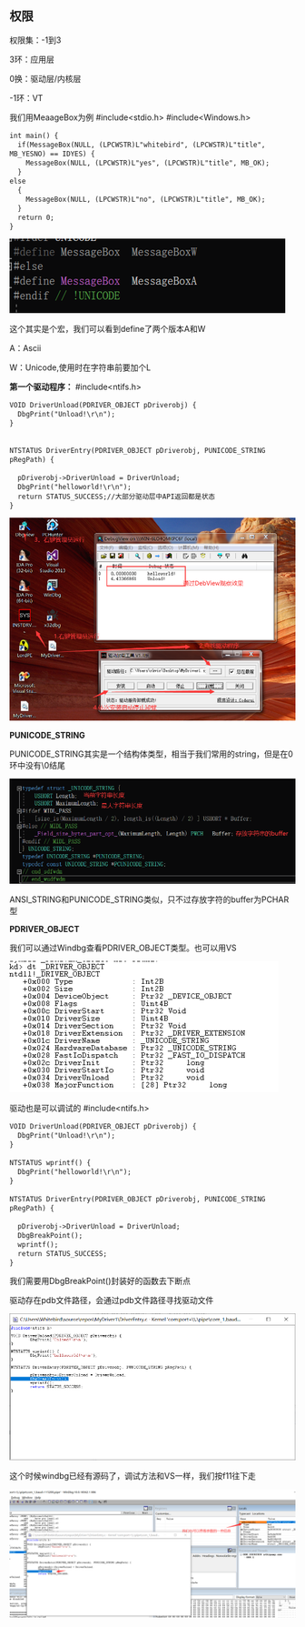 权限
---

权限集：-1到3

3环：应用层

0换：驱动层/内核层

-1环：VT

我们用MeaageBox为例
    #include<stdio.h>
    #include<Windows.h>

    int main() {
      if(MessageBox(NULL, (LPCWSTR)L"whitebird", (LPCWSTR)L"title", MB_YESNO) == IDYES) {
        MessageBox(NULL, (LPCWSTR)L"yes", (LPCWSTR)L"title", MB_OK);
      }
    else
      {
        MessageBox(NULL, (LPCWSTR)L"no", (LPCWSTR)L"title", MB_OK);
      }
      return 0;
    }

![](https://raw.githubusercontent.com/Whitebird0/tuchuang/main/QQ%E6%88%AA%E5%9B%BE20211006192131.png)

这个其实是个宏，我们可以看到define了两个版本A和W

A：Ascii 

W：Unicode,使用时在字符串前要加个L

**第一个驱动程序：**
    #include<ntifs.h>

    VOID DriverUnload(PDRIVER_OBJECT pDriverobj) {
      DbgPrint("Unload!\r\n"); 
    }


    NTSTATUS DriverEntry(PDRIVER_OBJECT pDriverobj, PUNICODE_STRING pRegPath) {

      pDriverobj->DriverUnload = DriverUnload;
      DbgPrint("helloworld!\r\n");
      return STATUS_SUCCESS;//大部分驱动层中API返回都是状态
    }
    
 ![](https://raw.githubusercontent.com/Whitebird0/tuchuang/main/QQ%E6%88%AA%E5%9B%BE20211006194743.png)
 
 **PUNICODE_STRING**
 
 PUNICODE_STRING其实是一个结构体类型，相当于我们常用的string，但是在0环中没有\0结尾
 
 ![](https://raw.githubusercontent.com/Whitebird0/tuchuang/main/QQ%E6%88%AA%E5%9B%BE20211006195230.png)

ANSI_STRING和PUNICODE_STRING类似，只不过存放字符的buffer为PCHAR型

**PDRIVER_OBJECT**

我们可以通过Windbg查看PDRIVER_OBJECT类型。也可以用VS

![](https://raw.githubusercontent.com/Whitebird0/tuchuang/main/QQ%E6%88%AA%E5%9B%BE20211006195910.png)

驱动也是可以调试的
    #include<ntifs.h>

    VOID DriverUnload(PDRIVER_OBJECT pDriverobj) {
      DbgPrint("Unload!\r\n"); 
    }

    NTSTATUS wprintf() {
      DbgPrint("helloworld!\r\n");
    }

    NTSTATUS DriverEntry(PDRIVER_OBJECT pDriverobj, PUNICODE_STRING pRegPath) {

      pDriverobj->DriverUnload = DriverUnload;
      DbgBreakPoint();
      wprintf();
      return STATUS_SUCCESS;
    }
    
我们需要用DbgBreakPoint()封装好的函数去下断点

驱动存在pdb文件路径，会通过pdb文件路径寻找驱动文件

![](https://raw.githubusercontent.com/Whitebird0/tuchuang/main/QQ%E6%88%AA%E5%9B%BE20211006203053.png)

这个时候windbg已经有源码了，调试方法和VS一样，我们按f11往下走

![](https://raw.githubusercontent.com/Whitebird0/tuchuang/main/QQ%E6%88%AA%E5%9B%BE20211006203407.png)


